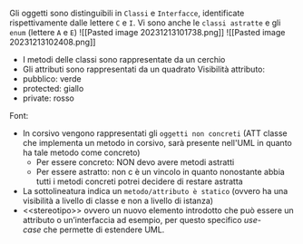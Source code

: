 Gli oggetti sono distinguibili in `Classi` e `Interfacce`, identificate rispettivamente dalle lettere `C` e `I`. Vi sono anche le `classi astratte` e gli `enum` (lettere `A` e `E`)
![[Pasted image 20231213101738.png]]
![[Pasted image 20231213102408.png]]
- I metodi delle classi sono rappresentate da un cerchio
- Gli attributi sono rappresentati da un quadrato
Visibilità attributo: 
- pubblico: verde
- protected: giallo
- private: rosso

Font:
- In corsivo vengono rappresentati gli `oggetti non concreti` (ATT classe che implementa un metodo in corsivo, sarà presente nell'UML in quanto ha tale metodo come concreto)
	- Per essere concreto: NON devo avere metodi astratti
	- Per essere astratto: non c è un vincolo in quanto nonostante abbia tutti i metodi concreti potrei decidere di restare astratta
- La sottolineatura indica un `metodo/attributo è statico` (ovvero ha una visibilità a livello di classe e non a livello di istanza)
- \<\<stereotipo>> ovvero un nuovo elemento introdotto che può essere un attributo o un’interfaccia ad esempio, per questo specifico _use-case_ che permette di estendere UML.